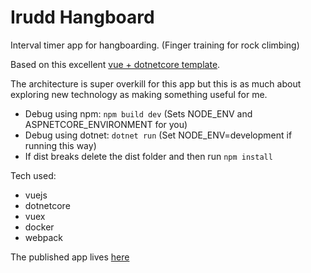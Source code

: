 # Irudd Hangboard
Interval timer app for hangboarding. (Finger training for rock climbing)

Based on this excellent [vue + dotnetcore template](https://github.com/MarkPieszak/aspnetcore-Vue-starter).

The architecture is super overkill for this app but this is as much about exploring new technology as making something useful for me.

* Debug using npm: `npm build dev` (Sets NODE_ENV and ASPNETCORE_ENVIRONMENT for you)
* Debug using dotnet: `dotnet run` (Set NODE_ENV=development if running this way)
* If dist breaks delete the dist folder and then run `npm install`

Tech used:

* vuejs
* dotnetcore
* vuex
* docker
* webpack

The published app lives [here](https://hangboard.irudd.se/)
